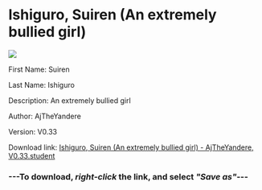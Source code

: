 # Ishiguro, Suiren (An extremely bullied girl)

<img src = "https://raw.githubusercontent.com/Arbiter1223/Daigaku-Gurashi-Custom-Students/master/Students/Files/Ishiguro%2C%20Suiren%20(An%20extremely%20bullied%20girl).png">

First Name: Suiren

Last Name: Ishiguro

Description: An extremely bullied girl

Author: AjTheYandere

Version: V0.33

Download link: <a href="https://raw.githubusercontent.com/Arbiter1223/Daigaku-Gurashi-Custom-Students/master/Students/Files/Ishiguro%2C%20Suiren%20(An%20extremely%20bullied%20girl)%20-%20AjTheYandere%2C%20V0.33.student">Ishiguro, Suiren (An extremely bullied girl) - AjTheYandere, V0.33.student</a>

### ---**To download, _right-click_ the link, and select _"Save as"_**---

